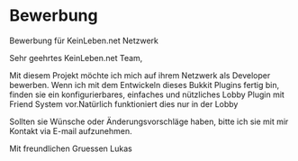 # Bewerbung
Bewerbung für KeinLeben.net Netzwerk

Sehr geehrtes KeinLeben.net Team,

Mit diesem Projekt möchte ich mich auf ihrem Netzwerk als Developer bewerben.
Wenn ich mit dem Entwickeln dieses Bukkit Plugins fertig bin, finden sie ein konfigurierbares,
einfaches und nützliches Lobby Plugin mit Friend System vor.Natürlich funktioniert dies nur in der Lobby

Sollten sie Wünsche oder Änderungsvorschläge haben, bitte ich sie mit mir Kontakt via E-mail
aufzunehmen.

Mit freundlichen Gruessen Lukas
